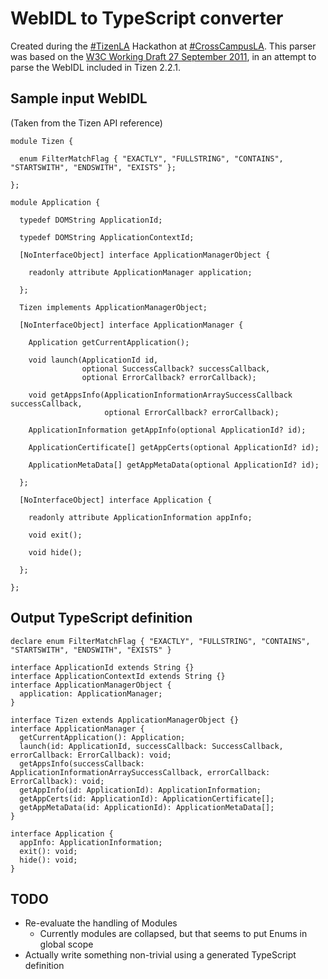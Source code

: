 WebIDL to TypeScript converter
==============================

Created during the [#TizenLA](https://twitter.com/search?q=%23TizenLA) Hackathon at [#CrossCampusLA](https://twitter.com/search?q=%23CrossCampusLA).
This parser was based on the [W3C Working Draft 27 September 2011](http://www.w3.org/TR/2011/WD-WebIDL-20110927/), in an attempt to parse the WebIDL included in Tizen 2.2.1.

## Sample input WebIDL
(Taken from the Tizen API reference)

    module Tizen {

      enum FilterMatchFlag { "EXACTLY", "FULLSTRING", "CONTAINS", "STARTSWITH", "ENDSWITH", "EXISTS" };

    };

    module Application {

      typedef DOMString ApplicationId;

      typedef DOMString ApplicationContextId;

      [NoInterfaceObject] interface ApplicationManagerObject {

        readonly attribute ApplicationManager application;

      };

      Tizen implements ApplicationManagerObject;

      [NoInterfaceObject] interface ApplicationManager {

        Application getCurrentApplication();

        void launch(ApplicationId id,
                    optional SuccessCallback? successCallback,
                    optional ErrorCallback? errorCallback);

        void getAppsInfo(ApplicationInformationArraySuccessCallback successCallback,
                         optional ErrorCallback? errorCallback);

        ApplicationInformation getAppInfo(optional ApplicationId? id);

        ApplicationCertificate[] getAppCerts(optional ApplicationId? id);

        ApplicationMetaData[] getAppMetaData(optional ApplicationId? id);

      };

      [NoInterfaceObject] interface Application {

        readonly attribute ApplicationInformation appInfo;

        void exit();

        void hide();

      };

    };

## Output TypeScript definition

    declare enum FilterMatchFlag { "EXACTLY", "FULLSTRING", "CONTAINS", "STARTSWITH", "ENDSWITH", "EXISTS" }

    interface ApplicationId extends String {}
    interface ApplicationContextId extends String {}
    interface ApplicationManagerObject {
      application: ApplicationManager;
    }

    interface Tizen extends ApplicationManagerObject {}
    interface ApplicationManager {
      getCurrentApplication(): Application;
      launch(id: ApplicationId, successCallback: SuccessCallback, errorCallback: ErrorCallback): void;
      getAppsInfo(successCallback: ApplicationInformationArraySuccessCallback, errorCallback: ErrorCallback): void;
      getAppInfo(id: ApplicationId): ApplicationInformation;
      getAppCerts(id: ApplicationId): ApplicationCertificate[];
      getAppMetaData(id: ApplicationId): ApplicationMetaData[];
    }

    interface Application {
      appInfo: ApplicationInformation;
      exit(): void;
      hide(): void;
    }

## TODO
 - Re-evaluate the handling of Modules
   - Currently modules are collapsed, but that seems to put Enums in global scope
 - Actually write something non-trivial using a generated TypeScript definition
